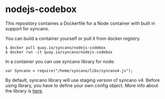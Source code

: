 # nodejs-codebox


This repository containes a Dockerfile for a Node container with built in support for syncano.

You can build a container yourself or pull it from docker registry.

```
$ docker pull quay.io/syncano/nodejs-codebox
$ docker run -it quay.io/syncano/nodejs-codebox
```

In a container you can use syncano library for node:

```
var Syncano = require("/home/syncano/libs/syncano4.js");
```

By default, syncano library will use staging version of syncano v4.
Before using library, you have to define your own config object.
More info about the library is [here](https://github.com/Syncano/syncano4-js).
